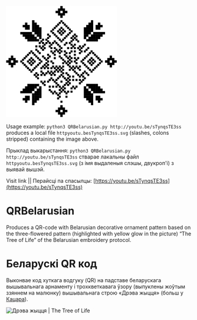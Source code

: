 <img width="300px;" src="httpyoutu.besTynqsTE3ss.svg" alt="Жалуды Дарафеева|Acorns, by Darafiejeva">

Usage example: `python3 QRBelarusian.py http://youtu.be/sTynqsTE3ss` produces a local file `httpyoutu.besTynqsTE3ss.svg` (slashes, colons stripped) containing the image above.

Прыклад выкарыстання: `python3 QRBelarusian.py http://youtu.be/sTynqsTE3ss` стварае лакальны файл  `httpyoutu.besTynqsTE3ss.svg` (з імя выдаленыя слэшы, двукроп'і) з выявай вышэй.

Visit link || Перайсці па спасылцы: [https://youtu.be/sTynqsTE3ss](https://youtu.be/sTynqsTE3ss)

# QRBelarusian

Produces a QR-code with Belarusian decorative ornament pattern based on the three-flowered pattern (highlighted with yellow glow in the picture) “The Tree of Life” of the Belarusian embroidery protocol.

# Беларускі QR код
Выконвае код хуткага водгуку (QR) на падставе беларускага вышывальнага арнаменту і трохкветкавага  ўзору (выпуклены жоўтым ззяннем на малюнку) вышывальнага строю «Дрэва жыцця» (больш у [Кацара](https://knihi.com/Michail_Kacar/Bielaruski_arnamient_Tkactva_Vysyuka.html#124)). 

![Дрэва жыцця | The Tree of Life](dreva-zyćcia.png)
